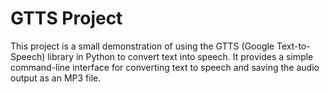 # GTTS Project
This project is a small demonstration of using the GTTS (Google Text-to-Speech) library in Python to convert text into speech. It provides a simple command-line interface for converting text to speech and saving the audio output as an MP3 file.
